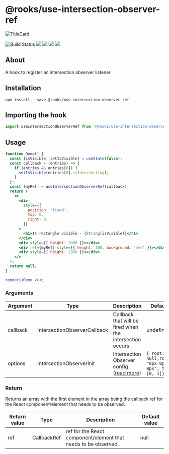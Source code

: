 # @rooks/use-intersection-observer-ref

![TitleCard](/packages/intersection-observer-ref/title-card.svg)

![Build Status](https://github.com/imbhargav5/rooks/workflows/Node%20CI/badge.svg) ![](https://img.shields.io/npm/v/@rooks/use-intersection-observer-ref/latest.svg) ![](https://img.shields.io/npm/l/@rooks/use-intersection-observer-ref.svg) ![](https://img.shields.io/bundlephobia/min/@rooks/use-intersection-observer-ref.svg) ![](https://img.shields.io/david/imbhargav5/rooks.svg?path=packages%2Fintersection-observer-ref)

## About

A hook to register an intersection observer listener
<br/>

## Installation

```
npm install --save @rooks/use-intersection-observer-ref
```

## Importing the hook

```javascript
import useIntersectionObserverRef from '@rooks/use-intersection-observer-ref';
```

## Usage

```jsx
function Demo() {
  const [isVisible, setIsVisible] = useState(false);
  const callback = (entries) => {
    if (entries && entries[0]) {
      setIsVisible(entries[0].isIntersecting);
    }
  };
  const [myRef] = useIntersectionObserverRef(callback);
  return (
    <>
      <div
        style={{
          position: 'fixed',
          top: 0,
          right: 0,
        }}
      >
        <h1>Is rectangle visible - {String(isVisible)}</h1>
      </div>
      <div style={{ height: 2000 }}></div>
      <div ref={myRef} style={{ height: 300, background: 'red' }}></div>
      <div style={{ height: 2000 }}></div>
    </>
  );
  return null;
}

render(<Demo />);
```

### Arguments

| Argument | Type                         | Description                                                                                                                  | Default Value                                                    |
| -------- | ---------------------------- | ---------------------------------------------------------------------------------------------------------------------------- | ---------------------------------------------------------------- |
| callback | IntersectionObserverCallback | Callback that will be fired when the intersection occurs                                                                     | undefined                                                        |
| options  | IntersectionObserverInit     | Intersection Observer config ([read more](https://developer.mozilla.org/en-US/docs/Web/API/IntersectionObserver#properties)) | `{ root: null,rootMargin: "0px 0px 0px 0px", threshold: [0, 1]}` |

### Return

Returns an array with the first element in the array being the callback ref for the React component/element that needs to be observed.

| Return value | Type        | Description                                                    | Default value |
| ------------ | ----------- | -------------------------------------------------------------- | ------------- |
| ref          | CallbackRef | ref for the React component/element that needs to be observed. | null          |
